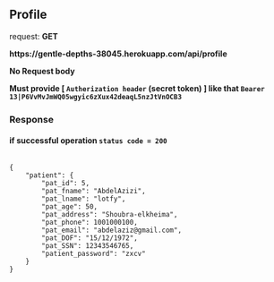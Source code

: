 
## Profile

request: <strong> GET </strong>

<strong>
  https://gentle-depths-38045.herokuapp.com/api/profile
</strong>

<strong> No Request body </strong>


<strong> Must provide [ <code>Autherization header</code> (secret token) ] like that <code>Bearer 13|P6VvMvJmWQ05wgyic6zXux42deaqL5nzJtVnOCB3</code> </strong>


### Response 
#### if successful operation <code>status code = 200</code>
<pre>
<code>
{
    "patient": {
        "pat_id": 5,
        "pat_fname": "AbdelAzizi",
        "pat_lname": "lotfy",
        "pat_age": 50,
        "pat_address": "Shoubra-elkheima",
        "pat_phone": 1001000100,
        "pat_email": "abdelaziz@gmail.com",
        "pat_DOF": "15/12/1972",
        "pat_SSN": 12343546765,
        "patient_password": "zxcv"
    }
}
</code>
</pre>

